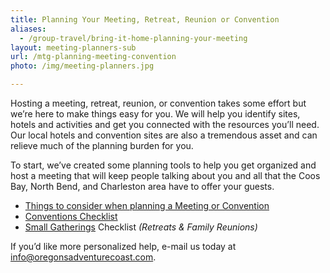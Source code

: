 ```yaml
---
title: Planning Your Meeting, Retreat, Reunion or Convention
aliases:
  - /group-travel/bring-it-home-planning-your-meeting
layout: meeting-planners-sub
url: /mtg-planning-meeting-convention
photo: /img/meeting-planners.jpg

---
```

Hosting a meeting, retreat, reunion, or convention takes some effort but we’re here to make things easy for you. We will help you identify sites, hotels and activities and get you connected with the resources you’ll need. Our local hotels and convention sites are also a tremendous asset and can relieve much of the planning burden for you.

To start, we’ve created some planning tools to help you get organized and host a meeting that will keep people talking about you and all that the Coos Bay, North Bend, and Charleston area have to offer your guests.

* [Things to consider when planning a Meeting or Convention](/img/things-to-consider.pdf)
* [Conventions Checklist](/img/convention-planning-checklist.pdf)
* [Small Gatherings](/img/small-gathering-checklist.pdf) Checklist _(Retreats & Family Reunions)_

If you’d like more personalized help, e-mail us today at [info@oregonsadventurecoast.com](mailto:info@oregonsadventurecoast.com).
